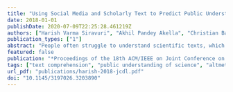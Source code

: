 ```yaml
---
title: "Using Social Media and Scholarly Text to Predict Public Understanding of Science"
date: 2018-01-01
publishDate: 2020-07-09T22:25:28.461219Z
authors: ["Harish Varma Siravuri", "Akhil Pandey Akella", "Christian Bailey", "Hamed Alhoori"]
publication_types: ["1"]
abstract: "People often struggle to understand scientific texts, which leads to miscommunication and often to inaccurate and even sensationalistic reports of research. Identifying and achieving a better understanding of the factors that affect comprehension would be helpful to analyze what improves public understanding of science. In this study, we generate features from scientific text that represent some common text structures and use them to predict the semantic similarity between the scientific text and the textual content posted by the general public about the same scientific text online. In this endeavor, we built regression models to achieve this purpose and evaluated them based on their R-squared values and mean squared errors. R-squared values as high as 0.73 were observed, indicating a high chance of a relationship between certain textual features and the public's understanding of science."
featured: false
publication: "*Proceedings of the 18th ACM/IEEE on Joint Conference on Digital Libraries*"
tags: ["text comprehension", "public understanding of science", "altmetrics", "societal impact", "machine learning", "text mining", "Scholarly big data"]
url_pdf: "publications/harish-2018-jcdl.pdf"
doi: "10.1145/3197026.3203890"
---
```


